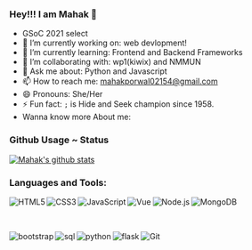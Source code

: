 ### Hey!!! I am Mahak 👋
- GSoC 2021 select
- 🔭 I’m currently working on: web devlopment!
- 🌱 I’m currently learning: Frontend and Backend Frameworks 
- 👯 I’m collaborating with: wp1(kiwix) and NMMUN
- 💬 Ask me about: Python and Javascript
- 📫 How to reach me: mahakporwal02154@gmail.com
- 😄 Pronouns: She/Her
- ⚡ Fun fact: `;` is Hide and Seek champion since 1958.
- Wanna know more About me: 

### Github Usage ~ Status

[![Mahak's github stats](https://github-readme-stats.vercel.app/api?username=mahakporwal02&theme=dark&show_icons=true)](https://github.com/mahakporwal02/github-readme-stats)

### Languages and Tools:


<img align="left" alt="HTML5" src="https://img.shields.io/badge/HTML5-E34F26?style=for-the-badge&logo=html5&logoColor=white"/>
<img align="left" alt="CSS3" src="https://img.shields.io/badge/CSS3-1572B6?style=for-the-badge&logo=css3&logoColor=white" />
<img align="left" alt="JavaScript" src="https://img.shields.io/badge/JavaScript-F7DF1E?style=for-the-badge&logo=javascript&logoColor=black" />
<img align="left" alt="Vue" src="https://img.shields.io/badge/Vue.js-35495E?style=for-the-badge&logo=vuedotjs&logoColor=4FC08D" />
<img align="left" alt="Node.js" src="https://img.shields.io/badge/Node.js-339933?style=for-the-badge&logo=nodedotjs&logoColor=white" />
<img align="left" alt="MongoDB" src="https://img.shields.io/badge/MongoDB-4EA94B?style=for-the-badge&logo=mongodb&logoColor=white" />
<br>
<p>&nbsp;</p>
<img align='left' alt='bootstrap' src="https://img.shields.io/badge/Bootstrap-563D7C?style=for-the-badge&logo=bootstrap&logoColor=white" />
<img align='left' alt='sql' src="https://img.shields.io/badge/MySQL-00000F?style=for-the-badge&logo=mysql&logoColor=white" />
<img align='left' alt='python' src="https://img.shields.io/badge/Python-3776AB?style=for-the-badge&logo=python&logoColor=white" />
<img align='left' alt='flask' src="https://img.shields.io/badge/Flask-000000?style=for-the-badge&logo=flask&logoColor=white" />
<img align="left" alt="Git" src="https://img.shields.io/badge/Git-F05032?style=for-the-badge&logo=git&logoColor=white" />

